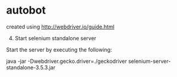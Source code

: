 # autobot

created using http://webdriver.io/guide.html

4. Start selenium standalone server

Start the server by executing the following:

java -jar -Dwebdriver.gecko.driver=./geckodriver selenium-server-standalone-3.5.3.jar
